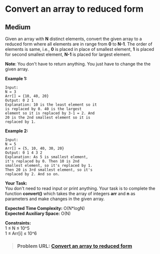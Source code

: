# **Convert an array to reduced form**

## **Medium**

Given an array with **N** distinct elements, convert the given array to a reduced form where all elements are in range from **0** to **N-1**. The order of elements is same, i.e., **0** is placed in place of smallest element, **1** is placed for second smallest element, **N-1** is placed for largest element.

**Note**: You don't have to return anything. You just have to change the the given array.

**Example 1:**

```
Input:
N = 3
Arr[] = {10, 40, 20}
Output: 0 2 1
Explanation: 10 is the least element so it
is replaced by 0. 40 is the largest
element so it is replaced by 3-1 = 2. And
20 is the 2nd smallest element so it is
replaced by 1.
```

  
**Example 2:**

```
Input:
N = 5
Arr[] = {5, 10, 40, 30, 20}
Output: 0 1 4 3 2
Explanation: As 5 is smallest element,
it's replaced by 0. Then 10 is 2nd
smallest element, so it's replaced by 1.
Then 20 is 3rd smallest element, so it's
replaced by 2. And so on.
```

  
**Your Task:**   
You don't need to read input or print anything. Your task is to complete the function **convert()** which takes the array of integers **arr** and **n** as parameters and make changes in the given array.

**Expected Time Complexity:** O(N*logN)   
**Expected Auxiliary Space:** O(N)   

  
**Constraints:**  
1 ≤ N ≤ 10^5  
1 ≤ Arr[i] ≤ 10^6  

> ### **Problem URL: [Convert an array to reduced form](https://practice.geeksforgeeks.org/problems/convert-an-array-to-reduced-form1101/1)**
